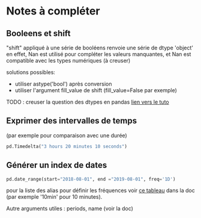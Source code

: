 # Notes à compléter

## Booleens et shift


"shift" appliqué à une série de booléens renvoie une série de dtype 'object'
en effet, Nan est utilisé pour compléter les valeurs manquantes, et Nan est compatible avec les types numériques (à creuser)

solutions possibles:
- utiliser astype('bool') après conversion
- utiliser l'argument fill_value de shift (fill_value=False par exemple)

TODO : creuser la question des dtypes en pandas
[lien vers le tuto](https://pandas.pydata.org/pandas-docs/stable/user_guide/basics.html#dtypes)


## Exprimer des intervalles de temps

(par exemple pour comparaison avec une durée)
```python
pd.Timedelta("3 hours 20 minutes 10 seconds")
```

## Générer un index de dates

```python
pd.date_range(start="2018-08-01", end ="2019-08-01", freq='1D')
```
pour la liste des alias pour définir les fréquences voir [ce tableau](https://pandas.pydata.org/docs/user_guide/timeseries.html?highlight=offset%20aliases#offset-aliases) dans la doc (par exemple '10min' pour 10 minutes).

Autre arguments utiles : periods, name (voir la doc)

